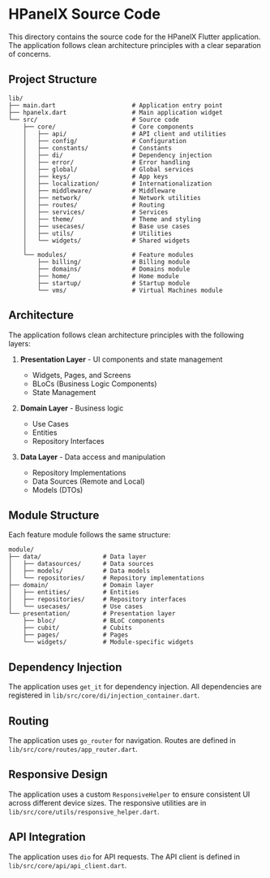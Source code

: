 # HPanelX Source Code

This directory contains the source code for the HPanelX Flutter application. The application follows clean architecture principles with a clear separation of concerns.

## Project Structure

```
lib/
├── main.dart                     # Application entry point
├── hpanelx.dart                  # Main application widget
└── src/                          # Source code
    ├── core/                     # Core components
    │   ├── api/                  # API client and utilities
    │   ├── config/               # Configuration
    │   ├── constants/            # Constants
    │   ├── di/                   # Dependency injection
    │   ├── error/                # Error handling
    │   ├── global/               # Global services
    │   ├── keys/                 # App keys
    │   ├── localization/         # Internationalization
    │   ├── middleware/           # Middleware
    │   ├── network/              # Network utilities
    │   ├── routes/               # Routing
    │   ├── services/             # Services
    │   ├── theme/                # Theme and styling
    │   ├── usecases/             # Base use cases
    │   ├── utils/                # Utilities
    │   └── widgets/              # Shared widgets
    │
    └── modules/                  # Feature modules
        ├── billing/              # Billing module
        ├── domains/              # Domains module
        ├── home/                 # Home module
        ├── startup/              # Startup module
        └── vms/                  # Virtual Machines module
```

## Architecture

The application follows clean architecture principles with the following layers:

1. **Presentation Layer** - UI components and state management
   - Widgets, Pages, and Screens
   - BLoCs (Business Logic Components)
   - State Management

2. **Domain Layer** - Business logic
   - Use Cases
   - Entities
   - Repository Interfaces

3. **Data Layer** - Data access and manipulation
   - Repository Implementations
   - Data Sources (Remote and Local)
   - Models (DTOs)

## Module Structure

Each feature module follows the same structure:

```
module/
├── data/                 # Data layer
│   ├── datasources/      # Data sources
│   ├── models/           # Data models
│   └── repositories/     # Repository implementations
├── domain/               # Domain layer
│   ├── entities/         # Entities
│   ├── repositories/     # Repository interfaces
│   └── usecases/         # Use cases
└── presentation/         # Presentation layer
    ├── bloc/             # BLoC components
    ├── cubit/            # Cubits
    ├── pages/            # Pages
    └── widgets/          # Module-specific widgets
```

## Dependency Injection

The application uses `get_it` for dependency injection. All dependencies are registered in `lib/src/core/di/injection_container.dart`.

## Routing

The application uses `go_router` for navigation. Routes are defined in `lib/src/core/routes/app_router.dart`.

## Responsive Design

The application uses a custom `ResponsiveHelper` to ensure consistent UI across different device sizes. The responsive utilities are in `lib/src/core/utils/responsive_helper.dart`.

## API Integration

The application uses `dio` for API requests. The API client is defined in `lib/src/core/api/api_client.dart`. 